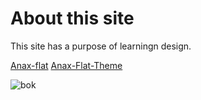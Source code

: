 About this site
==============================================

This site has a purpose of learningn design.

[Anax-flat](https://github.com/Jimwie/anax-flat)
[Anax-Flat-Theme](https://github.com/Jimwie/anax-flat-theme)

![bok](http://worldartsme.com/images/reading-book-clipart-1.jpg)
